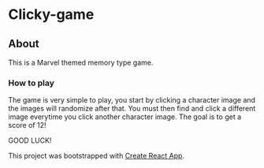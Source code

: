 # Clicky-game

## About 
This is a Marvel themed memory type game.

### How to play
The game is very simple to play, you start by clicking a character image and the images will randomize after that.
You must then find and click a different image everytime you click another character image.
The goal is to get a score of 12!

GOOD LUCK!

This project was bootstrapped with [Create React App](https://github.com/facebook/create-react-app).